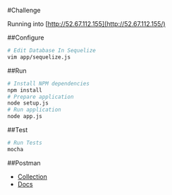 #Challenge

Running into [http://52.67.112.155](http://52.67.112.155/)

##Configure
```bash
# Edit Database In Sequelize
vim app/sequelize.js
 ```

##Run
```bash
# Install NPM dependencies
npm install
# Prepare application
node setup.js
# Run application
node app.js
 ```

##Test
```bash
# Run Tests
mocha
 ```

##Postman
 - [Collection](http://52.67.112.155/Challenge.postman_collection.json)
 - [Docs](https://documenter.getpostman.com/view/209271/challenge/2HQv3K)
